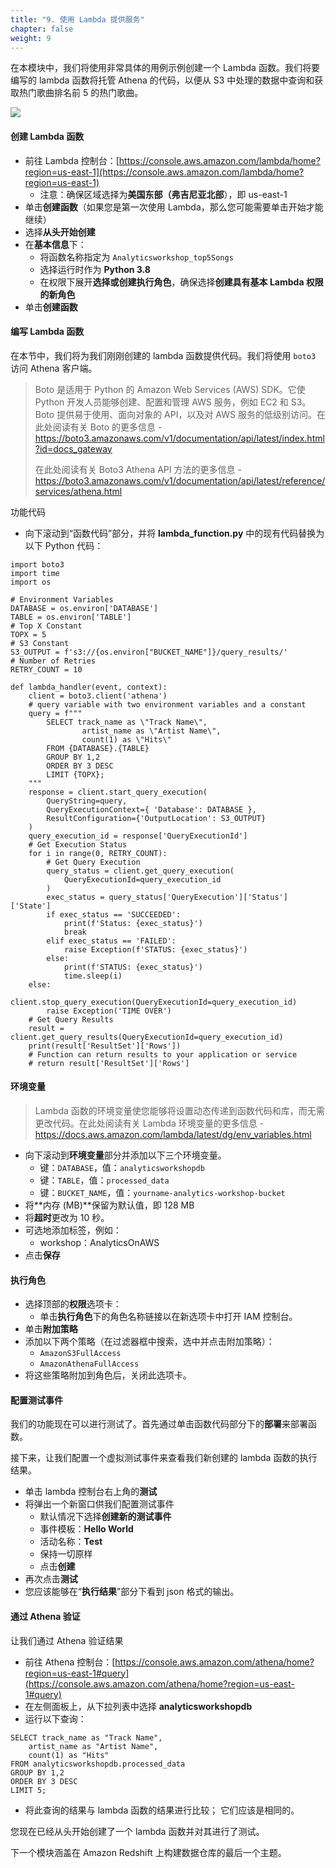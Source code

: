 ```yaml
---
title: "9. 使用 Lambda 提供服务"
chapter: false
weight: 9
---
```


在本模块中，我们将使用非常具体的用例示例创建一个 Lambda 函数。我们将要编写的 lambda 函数将托管 Athena 的代码，以便从 S3 中处理的数据中查询和获取热门歌曲排名前 5 的热门歌曲。

![](/images/1.LabGuide/lambda.png)

#### 创建 Lambda 函数

- 前往 Lambda 控制台：[https://console.aws.amazon.com/lambda/home?region=us-east-1](https://console.aws.amazon.com/lambda/home?region=us-east-1)
    - 注意：确保区域选择为**美国东部（弗吉尼亚北部**），即 us-east-1
- 单击**创建函数**（如果您是第一次使用 Lambda，那么您可能需要单击开始才能继续）
- 选择**从头开始创建**
- 在**基本信息**下：
    - 将函数名称指定为 `Analyticsworkshop_top5Songs`
    - 选择运行时作为 **Python 3.8**
    - 在权限下展开**选择或创建执行角色**，确保选择**创建具有基本 Lambda 权限的新角色**
- 单击**创建函数**

#### 编写 Lambda 函数

在本节中，我们将为我们刚刚创建的 lambda 函数提供代码。我们将使用 `boto3` 访问 Athena 客户端。

> Boto 是适用于 Python 的 Amazon Web Services (AWS) SDK。它使 Python 开发人员能够创建、配置和管理 AWS 服务，例如 EC2 和 S3。 Boto 提供易于使用、面向对象的 API，以及对 AWS 服务的低级别访问。在此处阅读有关 Boto 的更多信息 - https://boto3.amazonaws.com/v1/documentation/api/latest/index.html?id=docs_gateway
>
>在此处阅读有关 Boto3 Athena API 方法的更多信息 - https://boto3.amazonaws.com/v1/documentation/api/latest/reference/services/athena.html

功能代码

- 向下滚动到“函数代码”部分，并将 **lambda_function.py** 中的现有代码替换为以下 Python 代码： 

```
import boto3
import time
import os
  
# Environment Variables
DATABASE = os.environ['DATABASE']
TABLE = os.environ['TABLE']
# Top X Constant
TOPX = 5
# S3 Constant
S3_OUTPUT = f's3://{os.environ["BUCKET_NAME"]}/query_results/'
# Number of Retries
RETRY_COUNT = 10
  
def lambda_handler(event, context):
    client = boto3.client('athena')
    # query variable with two environment variables and a constant
    query = f"""
        SELECT track_name as \"Track Name\", 
                artist_name as \"Artist Name\",
                count(1) as \"Hits\" 
        FROM {DATABASE}.{TABLE} 
        GROUP BY 1,2 
        ORDER BY 3 DESC
        LIMIT {TOPX};
    """
    response = client.start_query_execution(
        QueryString=query,
        QueryExecutionContext={ 'Database': DATABASE },
        ResultConfiguration={'OutputLocation': S3_OUTPUT}
    )
    query_execution_id = response['QueryExecutionId']
    # Get Execution Status
    for i in range(0, RETRY_COUNT):
        # Get Query Execution
        query_status = client.get_query_execution(
            QueryExecutionId=query_execution_id
        )
        exec_status = query_status['QueryExecution']['Status']['State']
        if exec_status == 'SUCCEEDED':
            print(f'Status: {exec_status}')
            break
        elif exec_status == 'FAILED':
            raise Exception(f'STATUS: {exec_status}')
        else:
            print(f'STATUS: {exec_status}')
            time.sleep(i)
    else:
        client.stop_query_execution(QueryExecutionId=query_execution_id)
        raise Exception('TIME OVER')
    # Get Query Results
    result = client.get_query_results(QueryExecutionId=query_execution_id)
    print(result['ResultSet']['Rows'])
    # Function can return results to your application or service
    # return result['ResultSet']['Rows']
```

#### 环境变量

> Lambda 函数的环境变量使您能够将设置动态传递到函数代码和库，而无需更改代码。在此处阅读有关 Lambda 环境变量的更多信息 - https://docs.aws.amazon.com/lambda/latest/dg/env_variables.html

- 向下滚动到**环境变量**部分并添加以下三个环境变量。
    - 键：`DATABASE`，值：`analyticsworkshopdb`
    - 键：`TABLE`，值：`processed_data`
    - 键：`BUCKET_NAME`，值：`yourname-analytics-workshop-bucket`
- 将**内存 (MB)**保留为默认值，即 128 MB
- 将**超时**更改为 10 秒。
- 可选地添加标签，例如：
    - workshop：AnalyticsOnAWS
- 点击**保存**

#### 执行角色

- 选择顶部的**权限**选项卡：
    - 单击**执行角色**下的角色名称链接以在新选项卡中打开 IAM 控制台。
- 单击**附加策略**
- 添加以下两个策略（在过滤器框中搜索，选中并点击附加策略）：
    - `AmazonS3FullAccess`
    - `AmazonAthenaFullAccess`
- 将这些策略附加到角色后，关闭此选项卡。

#### 配置测试事件

我们的功能现在可以进行测试了。首先通过单击函数代码部分下的**部署**来部署函数。

接下来，让我们配置一个虚拟测试事件来查看我们新创建的 lambda 函数的执行结果。

- 单击 lambda 控制台右上角的**测试**
- 将弹出一个新窗口供我们配置测试事件
    - 默认情况下选择**创建新的测试事件**
    - 事件模板：**Hello World**
    - 活动名称：**Test**
    - 保持一切原样
    - 点击**创建**
- 再次点击**测试**
- 您应该能够在“**执行结果**”部分下看到 json 格式的输出。

#### 通过 Athena 验证

让我们通过 Athena 验证结果

- 前往 Athena 控制台：[https://console.aws.amazon.com/athena/home?region=us-east-1#query](https://console.aws.amazon.com/athena/home?region=us-east-1#query)
- 在左侧面板上，从下拉列表中选择 **analyticsworkshopdb**
- 运行以下查询： 

```
SELECT track_name as "Track Name",
    artist_name as "Artist Name",
    count(1) as "Hits" 
FROM analyticsworkshopdb.processed_data 
GROUP BY 1,2 
ORDER BY 3 DESC 
LIMIT 5;
```

- 将此查询的结果与 lambda 函数的结果进行比较； 它们应该是相同的。

您现在已经从头开始创建了一个 lambda 函数并对其进行了测试。

下一个模块涵盖在 Amazon Redshift 上构建数据仓库的最后一个主题。 